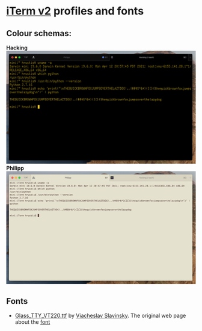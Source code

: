 [iTerm v2](https://iterm2.com) profiles and fonts
=======================================================

Colour schemas:
---------------
**Hacking**
![image](https://github.com/d3vilh/iTerm_profiles/blob/master/Colour_Schemas/Hacking_mini.png)
**Philipp**
![image](https://github.com/d3vilh/iTerm_profiles/blob/master/Colour_Schemas/Philipp_mini.png)

Fonts
-----
* [Glass_TTY_VT220.ttf](https://github.com/svofski/glasstty) by [Viacheslav Slavinsky](https://github.com/svofski). The original web page about the [font](http://sensi.org/~svo/glasstty)

